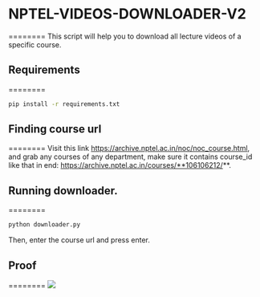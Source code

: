 # NPTEL-VIDEOS-DOWNLOADER-V2
========
This script will help you to download all lecture videos of a specific course.

## Requirements
========
```bash
pip install -r requirements.txt
```
## Finding course url
========
Visit this link https://archive.nptel.ac.in/noc/noc_course.html, and grab any courses of any department, make sure it contains course_id like that in end: https://archive.nptel.ac.in/courses/**106106212/**.
## Running downloader.
========
```python
python downloader.py
```
Then, enter the course url and press enter.
## Proof
========
![](https://i.ibb.co/59xndnM/run.png)
